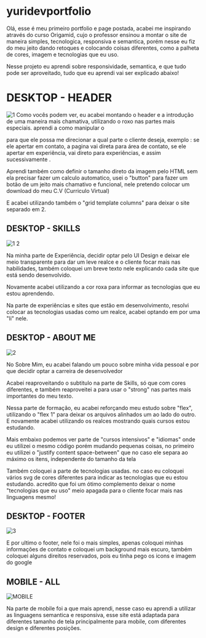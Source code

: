 # yuridevportfolio
Olá, esse é meu primeiro portfolio e page postada, acabei me inspirando através do curso Origamid, cujo o professor ensinou a montar o site de maneira simples, tecnologica, responsiva e semantica, 
porém nesse eu fiz do meu jeito dando retoques e colocando coisas diferentes, como a palheta de cores, imagem e tecnologias que eu uso.

Nesse projeto eu aprendi sobre responsividade, semantica, e que tudo pode ser aproveitado, tudo que eu aprendi vai ser explicado abaixo!


# DESKTOP - HEADER
![1](https://user-images.githubusercontent.com/91097573/181825483-178b6c64-5dbb-4da3-bd5e-fc6185b04c1d.png)
Como vocês podem ver, eu acabei montando o header e a introdução de uma maneira mais chamativa, utilizando o roxo nas partes mais especiais. 
aprendi a como manipular o <nav> para que ele possa me direcionar a qual parte o cliente deseja, exemplo : se ele apertar em contato, a pagina
vai direta para área de contato, se ele apertar em experiência, vai direto para experiências, e assim sucessivamente . 


Aprendi também como definir o tamanho direto da imagem pelo HTML sem ela precisar fazer um calculo automatico, usei o "button" para fazer um botão
de um jeito mais chamativo e funcional, nele pretendo colocar um download do meu C.V (Curriculo Virtual)

E acabei utilizando também o "grid template columns" para deixar o site separado em 2.

# DESKTOP - SKILLS
![1 2](https://user-images.githubusercontent.com/91097573/181827177-3320cb79-cadd-4566-ad2b-a6220e279cb0.png)

Na minha parte de Experiência, decidir optar pelo UI Design e deixar ele meio transparente para dar um leve realce e o cliente focar mais nas habilidades, também
coloquei um breve texto nele explicando cada site que está sendo desenvolvido.

Novamente acabei utilizando a cor roxa para informar as tecnologias que eu estou aprendendo.

Na parte de experiências e sites que estão em desenvolvimento, resolvi colocar as tecnologias usadas como um realce, acabei optando em por uma "li" nele.

# DESKTOP - ABOUT ME 
![2](https://user-images.githubusercontent.com/91097573/181828128-c3c666be-6428-4455-a8a8-8481aa9ddaaa.png)

No Sobre Mim, eu acabei falando um pouco sobre minha vida pessoal e por que decidir optar a carreira de desenvolvedor 

Acabei reaproveitando o subtitulo na parte de Skills, só que com cores diferentes, e também reaproveitei a para usar o "strong" nas partes mais importantes
do meu texto. 

Nessa parte de formação, eu acabei reforçando meu estudo sobre "flex", utilizando o "flex 1" para deixar os arquivos alinhados um ao lado do outro. 
E novamente acabei utilizando os realces mostrando quais cursos estou estudando. 

Mais embaixo podemos ver parte de "cursos intensivos" e "idiomas" onde eu utilizei o mesmo código porém mudando pequenas coisas, no primeiro eu utilizei o 
"justify content space-between" que no caso ele separa ao máximo os itens, independente do tamanho da tela

Também coloquei a parte de tecnologias usadas. no caso eu coloquei vários svg de cores diferentes para indicar as tecnologias que eu estou estudando. 
acredito que foi um ótimo complemento deixar o nome "tecnologias que eu uso" meio apagada para o cliente focar mais nas linguagens mesmo!

# DESKTOP - FOOTER 
![3](https://user-images.githubusercontent.com/91097573/181829278-05486355-83b0-4d9d-b962-ea3af2e221ba.png)

E por ultimo o footer, nele foi o mais simples, apenas coloquei minhas informações de contato e coloquei um background mais escuro, também coloquei alguns 
direitos reservados, pois eu tinha pego os icons e imagem do google



# MOBILE - ALL
![MOBILE](https://user-images.githubusercontent.com/91097573/181829513-40af8da6-8d9a-4e3d-bf62-b93f9e0af033.png)

Na parte de mobile foi a que mais aprendi, nesse caso eu aprendi a utilizar as linguagens semantica e responsiva, esse site está adaptada para diferentes tamanho de tela
principalmente para mobile, com diferentes design e diferentes posições.




